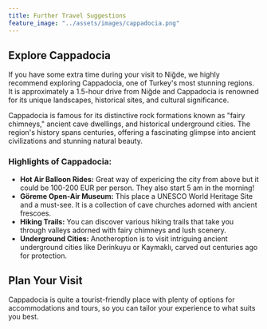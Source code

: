 ```yaml
---
title: Further Travel Suggestions
feature_image: "../assets/images/cappadocia.png"
---
```



## Explore Cappadocia

If you have some extra time during your visit to Niğde, we highly recommend exploring Cappadocia, one of Turkey's most stunning regions. It is approximately a 1.5-hour drive from Niğde and Cappadocia is renowned for its unique landscapes, historical sites, and cultural significance.

Cappadocia is famous for its distinctive rock formations known as "fairy chimneys," ancient cave dwellings, and historical underground cities. The region's history spans centuries, offering a fascinating glimpse into ancient civilizations and stunning natural beauty.

### Highlights of Cappadocia:

- **Hot Air Balloon Rides:** Great way of expericing the city from above but it could be 100-200 EUR per person. They also start 5 am in the morning!
- **Göreme Open-Air Museum:** This place a UNESCO World Heritage Site and a must-see. It is a collection of cave churches adorned with ancient frescoes.
- **Hiking Trails:** You can discover various hiking trails that take you through valleys adorned with fairy chimneys and lush scenery.
- **Underground Cities:** Anotheroption is to visit intriguing ancient underground cities like Derinkuyu or Kaymaklı, carved out centuries ago for protection.

## Plan Your Visit

Cappadocia is quite a tourist-friendly place with plenty of options for accommodations and tours, so you can tailor your experience to what suits you best. 